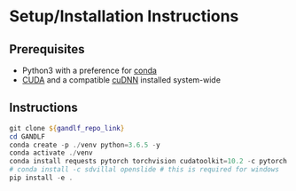 # Setup/Installation Instructions

## Prerequisites

- Python3 with a preference for [conda](https://www.anaconda.com/)
- [CUDA](https://developer.nvidia.com/cuda-download) and a compatible [cuDNN](https://developer.nvidia.com/cudnn) installed system-wide

## Instructions

```powershell
git clone ${gandlf_repo_link}
cd GANDLF
conda create -p ./venv python=3.6.5 -y
conda activate ./venv
conda install requests pytorch torchvision cudatoolkit=10.2 -c pytorch -y # install according to your cuda version https://pytorch.org/get-started/locally/
# conda install -c sdvillal openslide # this is required for windows
pip install -e .
```